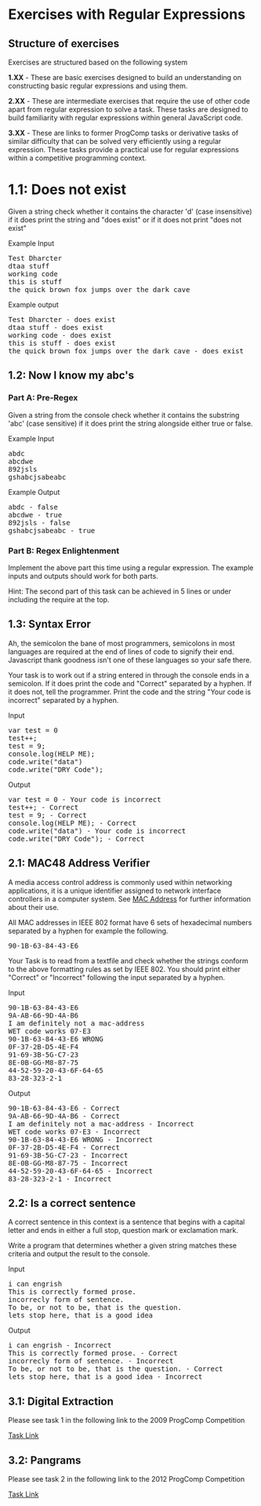 # Exercises  with Regular Expressions

## Structure of exercises
Exercises are structured based on the following system 

<b> 1.XX</b> - These are basic exercises designed to build an understanding on constructing basic regular expressions and using them.

<b>2.XX</b> - These are intermediate exercises that require the use of other code apart from regular expression to solve a task. These tasks are designed to build familiarity with regular expressions within general JavaScript code.


<b>3.XX</b> - These are links to former ProgComp tasks or derivative tasks of similar difficulty that can be solved very efficiently using a regular expression. These tasks provide a practical use for regular expressions within a competitive programming context.

# 1.1: Does not exist

Given a string check whether it contains the character 'd' (case insensitive) if it does print the string and "does exist" or if it does not print "does not exist"

Example Input

<pre>
Test Dharcter
dtaa stuff
working code
this is stuff
the quick brown fox jumps over the dark cave
</pre>

Example output
<pre>
Test Dharcter - does exist
dtaa stuff - does exist
working code - does exist
this is stuff - does exist
the quick brown fox jumps over the dark cave - does exist
</pre>



## 1.2: Now I know my abc's

### Part A: Pre-Regex
Given a string from the console check whether it contains the substring 'abc' (case sensitive) if it does print the string alongside either true or false.

Example Input
<pre>
abdc
abcdwe
892jsls
gshabcjsabeabc</pre>
Example Output
<pre>
abdc - false
abcdwe - true
892jsls - false
gshabcjsabeabc - true
</pre>

### Part B: Regex Enlightenment

Implement the above part this time using a regular expression. The example inputs and outputs should work for both parts. 

Hint: The second part of this task can be achieved in 5 lines or under including the require at the top.


## 1.3: Syntax Error
Ah, the semicolon the bane of most programmers, semicolons in most languages are required at the end of lines of code to signify their end. Javascript thank goodness isn't one of these languages so your safe there.


Your task is to work out if a string entered in through the console ends in a semicolon. If it does print the code and "Correct" separated by a hyphen. If it does not, tell the programmer. Print the code and the string "Your code is incorrect" separated by a hyphen.

Input
<pre>
var test = 0
test++;
test = 9;
console.log(HELP ME);
code.write("data")
code.write("DRY Code");
</pre>

Output
<pre>
var test = 0 - Your code is incorrect
test++; - Correct
test = 9; - Correct
console.log(HELP ME); - Correct
code.write("data") - Your code is incorrect
code.write("DRY Code"); - Correct
</pre>

## 2.1: MAC48 Address Verifier
A media access control address is commonly used within networking applications, it is a unique identifier assigned to network interface controllers in a computer system. See <a href="https://en.wikipedia.org/wiki/MAC_address">MAC Address</a> for further information about their use.

All MAC addresses in IEEE 802 format have 6 sets of hexadecimal numbers separated by a hyphen for example the following.
<pre>
90-1B-63-84-43-E6
</pre>

Your Task is to read from a textfile and check whether the strings conform to the above formatting rules as set by IEEE 802. You should print either "Correct" or "Incorrect" following the input separated by a hyphen.

Input
<pre>
90-1B-63-84-43-E6
9A-AB-66-9D-4A-B6
I am definitely not a mac-address
WET code works 07-E3
90-1B-63-84-43-E6 WRONG
0F-37-2B-D5-4E-F4
91-69-3B-5G-C7-23
8E-0B-GG-M8-87-75
44-52-59-20-43-6F-64-65
83-28-323-2-1
</pre>

Output
<pre>
90-1B-63-84-43-E6 - Correct
9A-AB-66-9D-4A-B6 - Correct
I am definitely not a mac-address - Incorrect
WET code works 07-E3 - Incorrect
90-1B-63-84-43-E6 WRONG - Incorrect
0F-37-2B-D5-4E-F4 - Correct
91-69-3B-5G-C7-23 - Incorrect
8E-0B-GG-M8-87-75 - Incorrect
44-52-59-20-43-6F-64-65 - Incorrect
83-28-323-2-1 - Incorrect
</pre>
## 2.2: Is a correct sentence

A correct sentence in this context is a sentence that begins with a capital letter and ends in either a full stop, question mark or exclamation mark. 

Write a program that determines whether a given string matches these criteria and output the result to the console.

Input
<pre>
i can engrish
This is correctly formed prose.
incorrecly form of sentence.
To be, or not to be, that is the question.
lets stop here, that is a good idea
</pre>

Output
<pre>
i can engrish - Incorrect
This is correctly formed prose. - Correct
incorrecly form of sentence. - Incorrect
To be, or not to be, that is the question. - Correct
lets stop here, that is a good idea - Incorrect
</pre>


## 3.1: Digital Extraction

Please see task 1 in the following link to the 2009 ProgComp Competition

<a href="http://cgi.cse.unsw.edu.au/~progcomp/pop.php?loc=2009opentasks#task1">Task Link</a>


## 3.2: Pangrams

Please see task 2 in the following link to the 2012 ProgComp Competition

<a href="http://cgi.cse.unsw.edu.au/~progcomp/pop.php?loc=2012opentasks#task2">Task Link</a>



